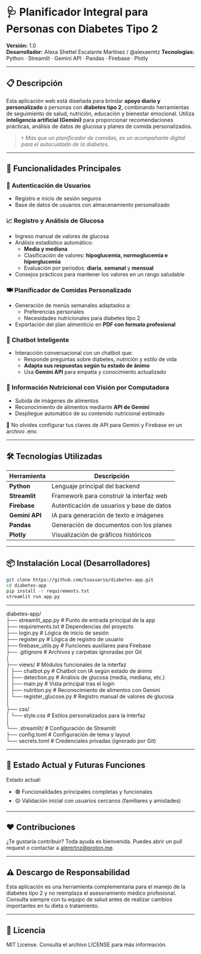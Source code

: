 # 🩺 Planificador Integral para Personas con Diabetes Tipo 2

**Versión:** 1.0  
**Desarrollador:** Alexa Shettel Escalante Martínez / @alexaemtz
**Tecnologías:** Python · Streamlit · Gemini API · Pandas · Firebase · Plotly

---

## 📋 Descripción

Esta aplicación web está diseñada para brindar **apoyo diario y personalizado** a personas con **diabetes tipo 2**, combinando herramientas de seguimiento de salud, nutrición, educación y bienestar emocional. Utiliza **inteligencia artificial (Gemini)** para proporcionar recomendaciones prácticas, análisis de datos de glucosa y planes de comida personalizados.

> ⚕️ *Más que un planificador de comidas, es un acompañante digital para el autocuidado de la diabetes.*

---

## 🚀 Funcionalidades Principales

### 🔐 Autenticación de Usuarios
- Registro e inicio de sesión seguros
- Base de datos de usuarios con almacenamiento personalizado

### 📈 Registro y Análisis de Glucosa
- Ingreso manual de valores de glucosa
- Análisis estadístico automático:
  - **Media y mediana**
  - Clasificación de valores: **hipoglucemia, normoglucemia e hiperglucemia**
  - Evaluación por periodos: **diaria**, **semanal** y **mensual**
- Consejos prácticos para mantener los valores en un rango saludable

### 🍽️ Planificador de Comidas Personalizado
- Generación de menús semanales adaptados a:
  - Preferencias personales
  - Necesidades nutricionales para diabetes tipo 2
- Exportación del plan alimenticio en **PDF con formato profesional**

### 🧠 Chatbot Inteligente
- Interacción conversacional con un chatbot que:
  - Responde preguntas sobre diabetes, nutrición y estilo de vida
  - **Adapta sus respuestas según tu estado de ánimo**
  - Usa **Gemini API** para empatía y conocimiento actualizado

### 🧾 Información Nutricional con Visión por Computadora
- Subida de imágenes de alimentos
- Reconocimiento de alimentos mediante **API de Gemini**
- Despliegue automático de su contenido nutricional estimado

🔑 No olvides configurar tus claves de API para Gemini y Firebase en un archivo .env.

---

## 🛠️ Tecnologías Utilizadas

| Herramienta          | Descripción                                |
|----------------------|--------------------------------------------|
| **Python**           | Lenguaje principal del backend             |
| **Streamlit**        | Framework para construir la interfaz web   |
| **Firebase**         | Autenticación de usuarios y base de datos  |
| **Gemini API**       | IA para generación de texto e imágenes     |
| **Pandas**           | Generación de documentos con los planes    |
| **Plotly**           | Visualización de gráficos históricos       |

---

## 📦 Instalación Local (Desarrolladores)

```bash
git clone https://github.com/tuusuario/diabetes-app.git
cd diabetes-app
pip install -r requirements.txt
streamlit run app.py
```
---

diabetes-app/  
├── streamlit_app.py              # Punto de entrada principal de la app  
├── requirements.txt              # Dependencias del proyecto  
├── login.py                      # Lógica de inicio de sesión  
├── register.py                   # Lógica de registro de usuario  
├── firebase_utils.py             # Funciones auxiliares para Firebase  
├── .gitignore                    # Archivos y carpetas ignoradas por Git  
│  
├── views/                        # Módulos funcionales de la interfaz  
│   ├── chatbot.py                # Chatbot con IA según estado de ánimo  
│   ├── detection.py             # Análisis de glucosa (media, mediana, etc.)  
│   ├── main.py                   # Vista principal tras el login  
│   ├── nutrition.py              # Reconocimiento de alimentos con Gemini  
│   └── register_glucose.py       # Registro manual de valores de glucosa  
│  
├── css/  
│   └── style.css                 # Estilos personalizados para la interfaz  
│  
└── .streamlit/                   # Configuración de Streamlit  
    ├── config.toml               # Configuración de tema y layout  
    └── secrets.toml              # Credenciales privadas (ignorado por Git)  

---

## 📍 Estado Actual y Futuras Funciones
Estado actual:
- 🟢 Funcionalidades principales completas y funcionales
- 🟡 Validación inicial con usuarios cercanos (familiares y amistades)

---

## ❤️ Contribuciones
¿Te gustaría contribuir? Toda ayuda es bienvenida. Puedes abrir un pull request o contactar a alemrtnz@proton.me.

---

## ⚠️ Descargo de Responsabilidad
Esta aplicación es una herramienta complementaria para el manejo de la diabetes tipo 2 y no reemplaza el asesoramiento médico profesional. Consulta siempre con tu equipo de salud antes de realizar cambios importantes en tu dieta o tratamiento.

---

## 📄 Licencia
MIT License. Consulta el archivo LICENSE para más información.

